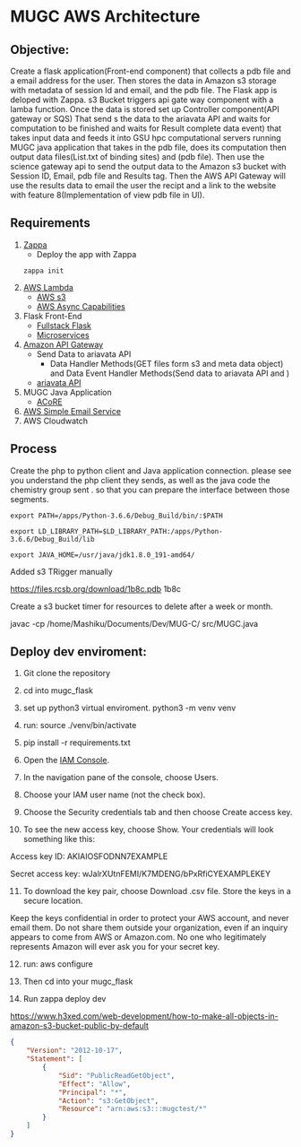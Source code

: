 # MUGC AWS Architecture 

## Objective: 
Create a flask application(Front-end component) that collects a pdb file and a email address for the user.
    Then stores the data in Amazon s3 storage with metadata of session Id and email, and the pdb file. The Flask app is deloped with Zappa. s3 Bucket triggers  api gate way component with a lamba function.
    Once the data is stored set up Controller component(API gateway or SQS) That send s the data to the ariavata API and waits for computation to be finished and waits for Result complete data event)
    that takes input data and feeds it into GSU hpc computational servers running MUGC java application that takes in the pdb file, 
    does its computation then output data files(List.txt of binding sites) and (pdb file).
    Then use the science gateway api to send the output data to the Amazon s3 bucket with Session ID, Email, pdb file and Results tag. 
    Then the AWS API Gateway will use the results data to email the user the recipt and a link to the website with feature 8(Implementation of view pdb file in UI).

## Requirements
1. [Zappa](https://www.zappa.io/)
    * Deploy the app with Zappa
    ```
    zappa init 
    ```
2. [AWS Lambda](https://aws.amazon.com/lambda/)
    * [AWS s3](https://aws.amazon.com/sdk-for-python/)
    * [AWS Async Capabilities](https://docs.aws.amazon.com/aws-technical-content/latest/microservices-on-aws/asynchronous-communication-and-lightweight-messaging.html)
3. Flask Front-End
    * [Fullstack Flask](https://www.fullstackpython.com/aws-lambda.html)
    * [Microservices](https://www.gun.io/blog/serverless-microservices-with-zappa-and-flask)
4. [Amazon API Gateway]()
    * Send Data to ariavata API
        * Data Handler Methods(GET files form s3 and meta data object) and Data Event Handler Methods(Send data to ariavata API and )
    * [ariavata API](https://airavata.readthedocs.io/en/latest/technical-documentation/airavata-api/)
5. MUGC Java Application
    * [ACoRE](https://help.rs.gsu.edu/display/PD/ACoRE)
6. [AWS Simple Email Service](https://aws.amazon.com/ses/)
7. AWS Cloudwatch

## Process

Create the php to python client and Java application connection. please see you understand the php client they sends, as well as the java code the chemistry group sent . so that you can prepare the interface between those segments.






```
export PATH=/apps/Python-3.6.6/Debug_Build/bin/:$PATH
```

```
export LD_LIBRARY_PATH=$LD_LIBRARY_PATH:/apps/Python-3.6.6/Debug_Build/lib
```

```
export JAVA_HOME=/usr/java/jdk1.8.0_191-amd64/
```

Added s3 TRigger manually


https://files.rcsb.org/download/1b8c.pdb 1b8c

Create a s3 bucket timer for resources to delete after a week or month.

javac -cp /home/Mashiku/Documents/Dev/MUG-C/ src/MUGC.java

## Deploy dev enviroment:

1. Git clone the repository

2. cd into mugc_flask

3. set up python3 virtual enviroment.
    python3 -m venv venv

4. run: source ./venv/bin/activate

5. pip install -r requirements.txt

6. Open the [IAM Console](https://console.aws.amazon.com/iam/home?#home).

7. In the navigation pane of the console, choose Users.

8. Choose your IAM user name (not the check box).

9. Choose the Security credentials tab and then choose Create access key.

10. To see the new access key, choose Show. Your credentials will look something like this:

Access key ID: AKIAIOSFODNN7EXAMPLE

Secret access key: wJalrXUtnFEMI/K7MDENG/bPxRfiCYEXAMPLEKEY

11. To download the key pair, choose Download .csv file. Store the keys in a secure location.

Keep the keys confidential in order to protect your AWS account, and never email them. Do not share them outside your organization, even if an inquiry appears to come from AWS or Amazon.com. No one who legitimately represents Amazon will ever ask you for your secret key.

12. run: aws configure

13. Then cd into your mugc_flask

14. Run zappa deploy dev

https://www.h3xed.com/web-development/how-to-make-all-objects-in-amazon-s3-bucket-public-by-default

```json
{
    "Version": "2012-10-17",
    "Statement": [
        {
            "Sid": "PublicReadGetObject",
            "Effect": "Allow",
            "Principal": "*",
            "Action": "s3:GetObject",
            "Resource": "arn:aws:s3:::mugctest/*"
        }
    ]
}
```
